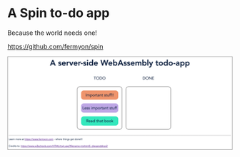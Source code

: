 # A Spin to-do app

Because the world needs one!

https://github.com/fermyon/spin

![Todo application screenshot](to-do-app.png)

